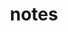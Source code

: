 ---
layout: profiles
permalink: /notes/
title: notes
description: compilation of old, mostly handwritten notes (I am responsible for any errors or omissions)
nav: false
nav_order:

profiles:
  # if you want to include more than one profile, just replicate the following block
  # and create one content file for each profile inside _pages/

  - align: centre
    content: about_sometopics.md

  - align: right
    image: syntax.jpg
    content: about_syntax.md
    image_circular: false # crops the image to make it circular

  - align: right
    image: semantics.jpg
    content: about_semantics.md
    image_circular: false # crops the image to make it circular

  - align: right
    image: nativeenglish.jpg
    content: about_nativeenglish.md
    image_circular: false # crops the image to make it circular

  - align: right
    image: nativehindi.jpg
    content: about_nativehindi.md
    image_circular: false # crops the image to make it circular

---